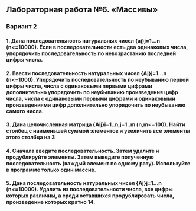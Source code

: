 ## Лабораторная работа №6. «Массивы»
### Вариант 2
#### 1. 	Дана последовательность натуральных чисел {aj}j=1...n (n<=10000). Если в последовательности есть два одинаковых числа, упорядочить последовательность по невозрастанию последней цифры числа.
#### 2. 	Ввести последовательность натуральных чисел {Aj}j=1...n (n<=1000). Упорядочить последовательность по неубыванию первой цифры числа, числа с одинаковыми первыми цифрами дополнительно упорядочить по неубыванию произведения цифр числа, числа с одинаковыми первыми цифрами и одинаковыми произведениями цифр дополнительно упорядочить по неубыванию самого числа.
#### 3. 	Дана целочисленная матрица {Aij}i=1..n,j=1..m (n,m<=100). Найти столбец с наименьшей суммой элементов и увеличить все элементы этого столбца на 3
#### 4. Сначала введите последовательность. Затем удалите и продублируйте элементы. Затем выведите полученную последовательность (каждый элемент по одному разу). Используйте в программе только один массив.
#### 5. Дана последовательность натуральных чисел {Aj}j=1...n (n<=10000). Удалить из последовательности числа, все цифры которых различны, а среди оставшихся продублировать числа, произведение которых кратно 14.

